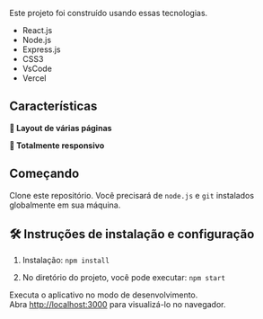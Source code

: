 Este projeto foi construído usando essas tecnologias.

- React.js
- Node.js
- Express.js
- CSS3
- VsCode
- Vercel

## Características

**📖 Layout de várias páginas**

**📱 Totalmente responsivo**

## Começando

Clone este repositório. Você precisará de `node.js` e `git` instalados globalmente em sua máquina.

## 🛠 Instruções de instalação e configuração

1. Instalação: `npm install`

2. No diretório do projeto, você pode executar: `npm start`

Executa o aplicativo no modo de desenvolvimento.\
Abra [http://localhost:3000](http://localhost:3000) para visualizá-lo no navegador.